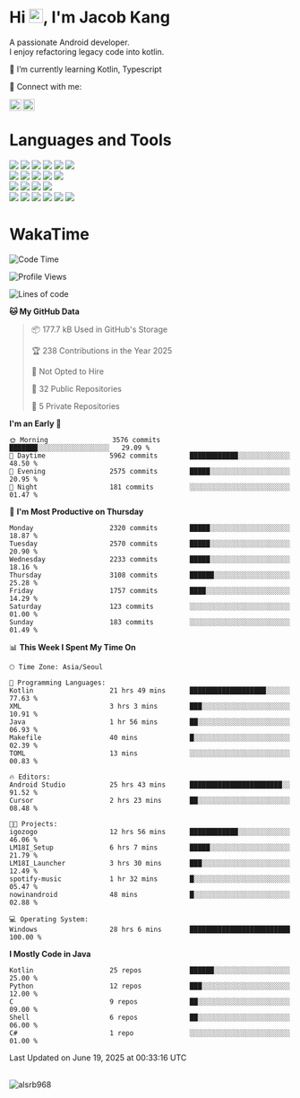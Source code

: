 # Hi <img src="https://media.giphy.com/media/hvRJCLFzcasrR4ia7z/giphy.gif" width="25px">, I'm Jacob Kang
A passionate Android developer.
</br>
I enjoy refactoring legacy code into kotlin.

🌱 I’m currently learning Kotlin, Typescript

🤝 Connect with me:

<a href="https://www.linkedin.com/in/minkyu-kang-b7477b1b2/"><img align="left" src="https://raw.githubusercontent.com/yushi1007/yushi1007/main/images/linkedin.svg" alt="Minkyu Kang | LinkedIn" width="21px"/></a>
<a href="https://www.instagram.com/_jacob_kang/"><img align="left" src="https://raw.githubusercontent.com/yushi1007/yushi1007/main/images/instagram.svg" alt="Jacob Kang | Instagram" width="21px"/></a>

</br>

# Languages and Tools

<div align="left">
<img src="https://img.shields.io/badge/java-007396?logo=java&logoColor=white"/>
<img src="https://img.shields.io/badge/kotlin-7F52FF?logo=kotlin&logoColor=white"/>
<img src="https://img.shields.io/badge/python-3776AB?logo=python&logoColor=white"/>
<img src="https://img.shields.io/badge/bash shell-4EAA25?logo=gnubash&logoColor=white"/>
<img src="https://img.shields.io/badge/c-A8B9CC?logo=c&logoColor=white"/>
<img src="https://img.shields.io/badge/c++-00599C?logo=c%2b%2b&logoColor=white"/>
</div>
<div align="left">
<img src="https://img.shields.io/badge/git-F05032?logo=git&logoColor=white"/>
<img src="https://img.shields.io/badge/github-181717?logo=github&logoColor=white"/>
<img src="https://img.shields.io/badge/mysql-4479A1?logo=mysql&logoColor=white"/>
<img src="https://img.shields.io/badge/sqlite-003B57?logo=sqlite&logoColor=white"/>
<img src="https://img.shields.io/badge/amazon AWS-232F3E?logo=amazonaws&logoColor=white"/>
</div>
<div align="left">
<img src="https://img.shields.io/badge/android-3DDC84?logo=android&logoColor=white"/>
<img src="https://img.shields.io/badge/linux-FCC624?logo=linux&logoColor=white"/>
<img src="https://img.shields.io/badge/flask-000000?logo=flask&logoColor=white"/>
<img src="https://img.shields.io/badge/arduino-00979D?logo=arduino&logoColor=white"/>
</div>
<div align="left">
<img src="https://img.shields.io/badge/slack-4A154B?logo=slack&logoColor=white"/>
<img src="https://img.shields.io/badge/notion-000000?logo=notion&logoColor=white"/>
<img src="https://img.shields.io/badge/jira-0052CC?logo=jira&logoColor=white"/>
<img src="https://img.shields.io/badge/postman-FF6C37?logo=postman&logoColor=white"/>
<img src="https://img.shields.io/badge/intellij-000000?logo=intellijidea&logoColor=white"/>
<img src="https://img.shields.io/badge/pycharm-000000?logo=pycharm&logoColor=white"/>
</div>

# WakaTime

<!--START_SECTION:waka-->
![Code Time](http://img.shields.io/badge/Code%20Time-4%2C922%20hrs%2024%20mins-blue)

![Profile Views](http://img.shields.io/badge/Profile%20Views-0-blue)

![Lines of code](https://img.shields.io/badge/From%20Hello%20World%20I%27ve%20Written-5.3%20million%20lines%20of%20code-blue)

**🐱 My GitHub Data** 

> 📦 177.7 kB Used in GitHub's Storage 
 > 
> 🏆 238 Contributions in the Year 2025
 > 
> 🚫 Not Opted to Hire
 > 
> 📜 32 Public Repositories 
 > 
> 🔑 5 Private Repositories 
 > 
**I'm an Early 🐤** 

```text
🌞 Morning                3576 commits        ███████░░░░░░░░░░░░░░░░░░   29.09 % 
🌆 Daytime                5962 commits        ████████████░░░░░░░░░░░░░   48.50 % 
🌃 Evening                2575 commits        █████░░░░░░░░░░░░░░░░░░░░   20.95 % 
🌙 Night                  181 commits         ░░░░░░░░░░░░░░░░░░░░░░░░░   01.47 % 
```
📅 **I'm Most Productive on Thursday** 

```text
Monday                   2320 commits        █████░░░░░░░░░░░░░░░░░░░░   18.87 % 
Tuesday                  2570 commits        █████░░░░░░░░░░░░░░░░░░░░   20.90 % 
Wednesday                2233 commits        █████░░░░░░░░░░░░░░░░░░░░   18.16 % 
Thursday                 3108 commits        ██████░░░░░░░░░░░░░░░░░░░   25.28 % 
Friday                   1757 commits        ████░░░░░░░░░░░░░░░░░░░░░   14.29 % 
Saturday                 123 commits         ░░░░░░░░░░░░░░░░░░░░░░░░░   01.00 % 
Sunday                   183 commits         ░░░░░░░░░░░░░░░░░░░░░░░░░   01.49 % 
```


📊 **This Week I Spent My Time On** 

```text
🕑︎ Time Zone: Asia/Seoul

💬 Programming Languages: 
Kotlin                   21 hrs 49 mins      ███████████████████░░░░░░   77.63 % 
XML                      3 hrs 3 mins        ███░░░░░░░░░░░░░░░░░░░░░░   10.91 % 
Java                     1 hr 56 mins        ██░░░░░░░░░░░░░░░░░░░░░░░   06.93 % 
Makefile                 40 mins             █░░░░░░░░░░░░░░░░░░░░░░░░   02.39 % 
TOML                     13 mins             ░░░░░░░░░░░░░░░░░░░░░░░░░   00.83 % 

🔥 Editors: 
Android Studio           25 hrs 43 mins      ███████████████████████░░   91.52 % 
Cursor                   2 hrs 23 mins       ██░░░░░░░░░░░░░░░░░░░░░░░   08.48 % 

🐱‍💻 Projects: 
igozogo                  12 hrs 56 mins      ████████████░░░░░░░░░░░░░   46.06 % 
LM18I_Setup              6 hrs 7 mins        █████░░░░░░░░░░░░░░░░░░░░   21.79 % 
LM18I_Launcher           3 hrs 30 mins       ███░░░░░░░░░░░░░░░░░░░░░░   12.49 % 
spotify-music            1 hr 32 mins        █░░░░░░░░░░░░░░░░░░░░░░░░   05.47 % 
nowinandroid             48 mins             █░░░░░░░░░░░░░░░░░░░░░░░░   02.88 % 

💻 Operating System: 
Windows                  28 hrs 6 mins       █████████████████████████   100.00 % 
```

**I Mostly Code in Java** 

```text
Kotlin                   25 repos            ██████░░░░░░░░░░░░░░░░░░░   25.00 % 
Python                   12 repos            ███░░░░░░░░░░░░░░░░░░░░░░   12.00 % 
C                        9 repos             ██░░░░░░░░░░░░░░░░░░░░░░░   09.00 % 
Shell                    6 repos             ██░░░░░░░░░░░░░░░░░░░░░░░   06.00 % 
C#                       1 repo              ░░░░░░░░░░░░░░░░░░░░░░░░░   01.00 % 
```




 Last Updated on June 19, 2025 at 00:33:16 UTC
<!--END_SECTION:waka-->

</br>

<div align="left">
<img align="left" src="https://github-readme-stats.vercel.app/api/top-langs?username=alsrb968&show_icons=true&locale=en&layout=compact&theme=dark" alt="alsrb968" />
</div>

